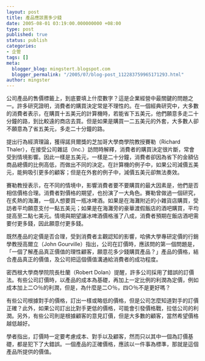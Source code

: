 ```yaml
---
layout: post
title: 產品應該賣多少錢
date: 2005-08-01 03:19:00.000000000 +08:00
type: post
published: true
status: publish
categories:
- 企管
tags: []
meta:
  blogger_blog: mingstert.blogspot.com
  blogger_permalink: "/2005/07/blog-post_112283759965171293.html"
author: mingster
---
```

<p class="mobile-post">公司產品的售價標籤上，到底要填上什麼數字？這是企業經營中最關鍵的問題之一。許多研究證明，消費者的購買決定常是不理性的。在一個經典研究中，大多數的消費者表示，在購買十五美元的計算機時，若能省下五美元，他們願意多走二十分鐘的路，到比較遠的商店去買。但是如果是購買一二五美元的外套，大多數人卻不願意為了省五美元，多走二十分鐘的路。</p>
<p>提出行為經濟理論，獲得諾貝爾獎的芝加哥大學商學院教授賽勒（Richard Thaler），在接受公司雜誌（Inc.）訪問時解釋，消費者的購買決定很片斷，常會受到情境影響。因此一樣是五美元，一樣是二十分鐘，消費者卻因為省下的金額佔商品總價的比例高低，而做出不同的決定。在計算機的例子中，如果公司減價五美元，能夠吸引更多的顧客；但是在外套的例子中，減價五美元卻無法奏效。</p>
<p>賽勒教授表示，在不同的情境中，影響消費者要不要購買的最大因素是，他們是否相信價格合理。消費者對價格的期望，也扮演了一大角色。賽勒曾做過一個研究，在炙熱的海灘，一個人想要買一瓶冰啤酒。如果是在海灘附近的小雜貨店購買，受訪者平均願意支付一點五美元；如果是在海灘旁的豪華渡假飯店的酒吧購買，平均提高至二點七美元。情境與期望讓冰啤酒價格漲了八成，消費者預期在飯店酒吧需要付更多錢，因此願意付更多錢。</p>
<p>既然產品的定價是否合理，受到消費者主觀認知的影響，哈佛大學專研定價的行銷學教授高爾立（John Gourville）指出，公司在訂價時，應該問的第一個問題是，「一個了解產品真正價值的理性顧客，願意花多少錢購買產品？」產品的價格，結合產品真正的價值，及公司把這個價值溝通給消費者的成功程度。</p>
<p>密西根大學商學院院長杜蘭（Robert Dolan）提醒，許多公司採用了錯誤的訂價法。有些公司訂價時，以產品的成本為基礎，再加上一定比例的利潤為定價，例如成本加上二○％的利潤，但是，為什麼是二○％，四○％不是更好嗎？</p>
<p>有些公司根據對手的價格，訂出一樣或略低的價格，但是公司怎麼知道對手的訂價正確？此外，如果公司訂出比對手更低的價格，可能會引發價格戰，拉低公司的利潤。另外，有些公司則是根據顧客的意見訂價，但是大多數的顧客，當然希望價格越低越好。</p>
<p>學者指出，訂價時一定要考慮成本、對手以及顧客，然而只以其中一個為訂價基礎，都是犯下了大錯誤。一個產品的正確價格，應該以一件事為標準，那就是這個產品所提供的價值。</p>
